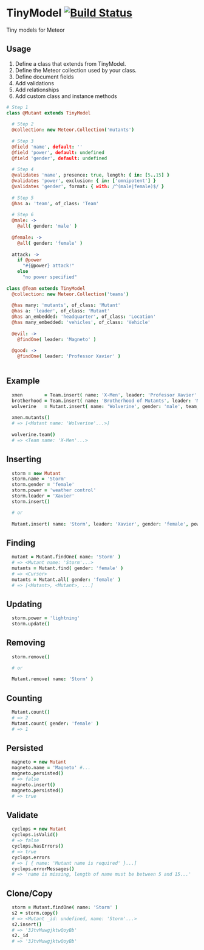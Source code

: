 TinyModel [![Build Status](https://travis-ci.org/peterclark/tinymodel.svg?branch=master)](https://travis-ci.org/peterclark/tinymodel)
=========

Tiny models for Meteor

## Usage

1. Define a class that extends from TinyModel.
2. Define the Meteor collection used by your class.
3. Define document fields
3. Add validations
4. Add relationships
5. Add custom class and instance methods

```coffee
# Step 1
class @Mutant extends TinyModel
  
  # Step 2
  @collection: new Meteor.Collection('mutants')
    
  # Step 3
  @field 'name', default: ''
  @field 'power', default: undefined
  @field 'gender', default: undefined
   
  # Step 4
  @validates 'name', presence: true, length: { in: [5..15] }
  @validates 'power', exclusion: { in: ['omnipotent'] }
  @validates 'gender', format: { with: /^(male|female)$/ }
  
  # Step 5
  @has a: 'team', of_class: 'Team'
      
  # Step 6
  @male: ->
    @all( gender: 'male' )
    
  @female: ->
    @all( gender: 'female' )
    
  attack: ->
    if @power
      "#{@power} attack!"
    else
      "no power specified"
      
class @Team extends TinyModel
  @collection: new Meteor.Collection('teams')
    
  @has many: 'mutants', of_class: 'Mutant'
  @has a: 'leader', of_class: 'Mutant'
  @has an_embedded: 'headquarter', of_class: 'Location'
  @has many_embedded: 'vehicles', of_class: 'Vehicle'
  
  @evil: ->
    @findOne( leader: 'Magneto' )
    
  @good: ->
    @findOne( leader: 'Professor Xavier' )
  
```
## Example

```coffee
  xmen        = Team.insert( name: 'X-Men', leader: 'Professor Xavier' )
  brotherhood = Team.insert( name: 'Brotherhood of Mutants', leader: 'Magneto' )
  wolverine   = Mutant.insert( name: 'Wolverine', gender: 'male', team_id: xmen._id )
  
  xmen.mutants()
  # => [<Mutant name: 'Wolverine'...>]
  
  wolverine.team()
  # => <Team name: 'X-Men'...>
```

## Inserting

```coffee
  storm = new Mutant
  storm.name = 'Storm'
  storm.gender = 'female'
  storm.power = 'weather control'
  storm.leader = 'Xavier'
  storm.insert()

  # or
  
  Mutant.insert( name: 'Storm', leader: 'Xavier', gender: 'female', power: 'weather control' )
```

## Finding

```coffee
  mutant = Mutant.findOne( name: 'Storm' )
  # => <Mutant name: 'Storm'...>
  mutants = Mutant.find( gender: 'female' )
  # => <Cursor>
  mutants = Mutant.all( gender: 'female' )
  # => [<Mutant>, <Mutant>, ...]
```

## Updating

```coffee
  storm.power = 'lightning'
  storm.update()
```

## Removing

```coffee
  storm.remove()

  # or
  
  Mutant.remove( name: 'Storm' )
```

## Counting

```coffee
  Mutant.count()
  # => 2
  Mutant.count( gender: 'female' )
  # => 1
```

## Persisted

```coffee
  magneto = new Mutant
  magneto.name = 'Magneto' #...
  magneto.persisted()
  # => false
  magneto.insert()
  magneto.persisted()
  # => true
```

## Validate

```coffee
  cyclops = new Mutant
  cyclops.isValid()
  # => false
  cyclops.hasErrors()
  # => true
  cyclops.errors
  # => [ { name: 'Mutant name is required' }...]
  cyclops.errorMessages()
  # => 'name is missing, length of name must be between 5 and 15...'
```

## Clone/Copy

```coffee
  storm = Mutant.findOne( name: 'Storm' )
  s2 = storm.copy()
  # => <Mutant _id: undefined, name: 'Storm'...>
  s2.insert()
  # => '3JtvMuwgjktwQoyBb'
  s2._id
  # => '3JtvMuwgjktwQoyBb'
```

    